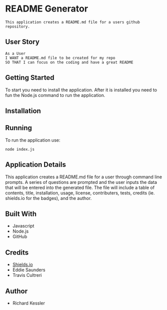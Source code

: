 # README Generator

```
This application creates a README.md file for a users github repository.
```

## User Story

```
As a User
I WANT a README.md file to be created for my repo
SO THAT I can focus on the coding and have a great README
```

## Getting Started

To start you need to install the application.  After it is installed you need to fun the Node.js command to run the application.

## Installation



## Running

To run the application use:
```
node index.js
```


## Application Details

This application creates a README.md file for a user through command line prompts.  A series of questions are prompted and the user inputs the data that will be entered into the generated file.  The file will include a table of contents, title, installation, usage, license, contributers, tests, credits (ie. shields.io for the badges), and the author.  

## Built With

* Javascript
* Node.js
* GitHub

## Credits

* [Shields.io](https://shields.io/)
* Eddie Saunders
* Travis Cultreri

## Author

* Richard Kessler